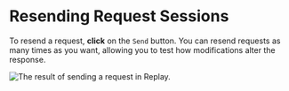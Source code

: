 # Resending Request Sessions

To resend a request, **click** on the `Send` button. You can resend requests as many times as you want, allowing you to test how modifications alter the response.

<img alt="The result of sending a request in Replay." src="/_images/replay_request_send.png" center>
